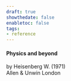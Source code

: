 ```yaml
---
draft: true
showthedate: false
enabletoc: false
tags:
- reference
---
```


#### **Physics and beyond**     
by Heisenberg W. (1971)         
Allen & Unwin London      


